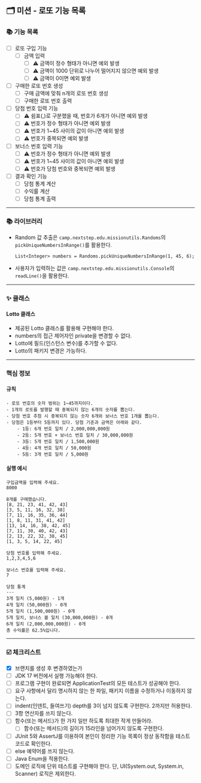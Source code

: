 ## 🗂 미션 - 로또 기능 목록

###  📚 기능 목록

- [ ] 로또 구입 기능
  + [ ] 금액 입력
      * [ ] ⚠️ 금액이 정수 형태가 아니면 예외 발생
      * [ ] ⚠️ 금액이 1000 단위로 나누어 떨어지지 않으면 예외 발생
      * [ ] ⚠️ 금액이 0이면 예외 발생

-[ ] 구매한 로또 번호 생성
  + [ ] 구매 금액에 맞춰 n개의 로또 번호 생성
  + [ ] 구매한 로또 번호 출력
  
- [ ] 당첨 번호 입력 기능
    * [ ] ⚠️ 쉼표(,)로 구분했을 때, 번호가 6개가 아니면 예외 발생
    * [ ] ⚠️ 번호가 정수 형태가 아니면 예외 발생
    * [ ] ⚠️ 번호가 1~45 사이의 값이 아니면 예외 발생
    * [ ] ⚠️ 번호가 중복되면 예외 발생
  
- [ ] 보너스 번호 입력 기능
    * [ ] ⚠️ 번호가 정수 형태가 아니면 예외 발생
    * [ ] ⚠️ 번호가 1~45 사이의 값이 아니면 예외 발생
    * [ ] ⚠️ 번호가 당첨 번호와 중복되면 예외 발생

- [ ] 결과 확인 기능
  + [ ] 당첨 통계 계산
  + [ ] 수익률 계산
  + [ ] 당첨 통계 출력

---

### 📚 라이브러리
- Random 값 추출은 `camp.nextstep.edu.missionutils.Randoms`의 `pickUniqueNumbersInRange()`를 활용한다.
  ```
  List<Integer> numbers = Randoms.pickUniqueNumbersInRange(1, 45, 6);
  ```
- 사용자가 입력하는 값은 `camp.nextstep.edu.missionutils.Console`의 `readLine()`을 활용한다.

---

### ✨ 클래스

#### Lotto 클래스
- 제공된 Lotto 클래스를 활용해 구현해야 한다.
- numbers의 접근 제어자인 private을 변경할 수 없다.
- Lotto에 필드(인스턴스 변수)를 추가할 수 없다.
- Lotto의 패키지 변경은 가능하다.

---

### 핵심 정보

#### 규칙
```text
- 로또 번호의 숫자 범위는 1~45까지이다.
- 1개의 로또를 발행할 때 중복되지 않는 6개의 숫자를 뽑는다.
- 당첨 번호 추첨 시 중복되지 않는 숫자 6개와 보너스 번호 1개를 뽑는다.
- 당첨은 1등부터 5등까지 있다. 당첨 기준과 금액은 아래와 같다.
    - 1등: 6개 번호 일치 / 2,000,000,000원
    - 2등: 5개 번호 + 보너스 번호 일치 / 30,000,000원
    - 3등: 5개 번호 일치 / 1,500,000원
    - 4등: 4개 번호 일치 / 50,000원
    - 5등: 3개 번호 일치 / 5,000원
```

#### 실행 예시
```
구입금액을 입력해 주세요.
8000

8개를 구매했습니다.
[8, 21, 23, 41, 42, 43] 
[3, 5, 11, 16, 32, 38] 
[7, 11, 16, 35, 36, 44] 
[1, 8, 11, 31, 41, 42] 
[13, 14, 16, 38, 42, 45] 
[7, 11, 30, 40, 42, 43] 
[2, 13, 22, 32, 38, 45] 
[1, 3, 5, 14, 22, 45]

당첨 번호를 입력해 주세요.
1,2,3,4,5,6

보너스 번호를 입력해 주세요.
7

당첨 통계
---
3개 일치 (5,000원) - 1개
4개 일치 (50,000원) - 0개
5개 일치 (1,500,000원) - 0개
5개 일치, 보너스 볼 일치 (30,000,000원) - 0개
6개 일치 (2,000,000,000원) - 0개
총 수익률은 62.5%입니다.
```


---

###  ☑️ 체크리스트

- [x] 브랜치를 생성 후 변경하였는가
- [ ] JDK 17 버전에서 실행 가능해야 한다.
- [ ] 프로그램 구현이 완료되면 ApplicationTest의 모든 테스트가 성공해야 한다.
- [ ] 요구 사항에서 달리 명시하지 않는 한 파일, 패키지 이름을 수정하거나 이동하지 않는다.
- [ ] indent(인덴트, 들여쓰기) depth를 3이 넘지 않도록 구현한다. 2까지만 허용한다.
- [ ] 3항 연산자를 쓰지 않는다.
- [ ] 함수(또는 메서드)가 한 가지 일만 하도록 최대한 작게 만들어라.
  - [ ] 함수(또는 메서드)의 길이가 15라인을 넘어가지 않도록 구현한다.
- [ ] JUnit 5와 AssertJ를 이용하여 본인이 정리한 기능 목록이 정상 동작함을 테스트 코드로 확인한다.
- [ ] else 예약어를 쓰지 않는다.
- [ ] Java Enum을 적용한다.
- [ ] 도메인 로직에 단위 테스트를 구현해야 한다. 단, UI(System.out, System.in, Scanner) 로직은 제외한다.

